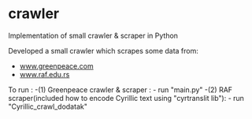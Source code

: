 # crawler
Implementation of small crawler &amp; scraper in Python

Developed a small crawler which scrapes some data from:
  - www.greenpeace.com
  - www.raf.edu.rs 

To run : 
  -(1) Greenpeace crawler & scraper : 
    - run "main.py"
  -(2) RAF scraper(included how to encode Cyrillic text using "cyrtranslit lib"):
    - run "Cyrillic_crawl_dodatak" 
    
    
 
